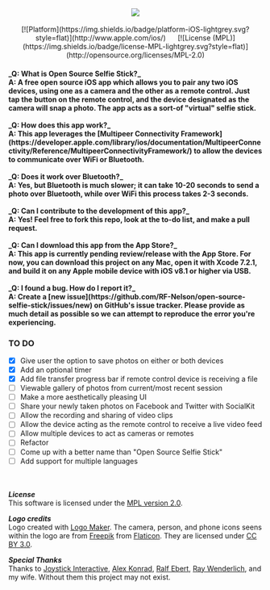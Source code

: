 <div align="center"><img src="http://i.imgur.com/gbbeJFH.png"/><br><br>[![Platform](https://img.shields.io/badge/platform-iOS-lightgrey.svg?style=flat)](http://www.apple.com/ios/)&nbsp;&nbsp;&nbsp;&nbsp;&nbsp;&nbsp;[![License (MPL)](https://img.shields.io/badge/license-MPL-lightgrey.svg?style=flat)](http://opensource.org/licenses/MPL-2.0)</div><h4>_Q: What is Open Source Selfie Stick?_<br>A: A free open source iOS app which allows you to pair any two iOS devices, using one as a camera and the other as a remote control. Just tap the button on the remote control, and the device designated as the camera will snap a photo. The app acts as a sort-of "virtual" selfie stick.<br><br>_Q: How does this app work?_<br>A: This app leverages the [Multipeer Connectivity Framework](https://developer.apple.com/library/ios/documentation/MultipeerConnectivity/Reference/MultipeerConnectivityFramework/) to allow the devices to communicate over WiFi or Bluetooth.<br><br>_Q: Does it work over Bluetooth?_<br>A: Yes, but Bluetooth is much slower; it can take 10-20 seconds to send a photo over Bluetooth, while over WiFi this process takes 2-3 seconds.<br><br>_Q: Can I contribute to the development of this app?_<br>A: Yes! Feel free to fork this repo, look at the to-do list, and make a pull request.<br><br>_Q: Can I download this app from the App Store?_<br>A: This app is currently pending review/release with the App Store. For now, you can download this project on any Mac, open it with Xcode 7.2.1, and build it on any Apple mobile device with iOS v8.1 or higher via USB.<br><br>_Q: I found a bug. How do I report it?_<br>A: Create a [new issue](https://github.com/RF-Nelson/open-source-selfie-stick/issues/new) on GitHub's issue tracker. Please provide as much detail as possible so we can attempt to reproduce the error you're experiencing.

### TO DO
- [x] Give user the option to save photos on either or both devices
- [x] Add an optional timer
- [x] Add file transfer progress bar if remote control device is receiving a file
- [ ] Viewable gallery of photos from current/most recent session
- [ ] Make a more aesthetically pleasing UI
- [ ] Share your newly taken photos on Facebook and Twitter with SocialKit
- [ ] Allow the recording and sharing of video clips
- [ ] Allow the device acting as the remote control to receive a live video feed
- [ ] Allow multiple devices to act as cameras or remotes
- [ ] Refactor
- [ ] Come up with a better name than "Open Source Selfie Stick"
- [ ] Add support for multiple languages

<br><br>
__*License*__<br>
This software is licensed under the [MPL version 2.0](http://mozilla.org/MPL/2.0/).<br>

__*Logo credits*__<br>
Logo created with <a href="http://logomakr.com" title="Logo Maker">Logo Maker</a>. The camera, person, and phone icons seens within the logo are from <a href="http://www.freepik.com/">Freepik</a> from <a href="http://www.flaticon.com/">Flaticon</a>. They are licensed under <a href="http://creativecommons.org/licenses/by/3.0/" title="Creative Commons BY 3.0">CC BY 3.0</a>.

__*Special Thanks*__<br>
Thanks to [Joystick Interactive](https://github.com/joystickinteractive/), [Alex Konrad](https://github.com/alexkonrad), [Ralf Ebert](https://www.ralfebert.de/tutorials/ios-swift-multipeer-connectivity/), [Ray Wenderlich](http://www.raywenderlich.com/), and my wife. Without them this project may not exist.
